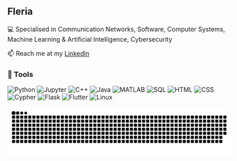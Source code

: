 ## Fleria


💻 Specialised in Communication Networks, Software, Computer Systems, Machine Learning & Artificial Intelligence, Cybersecurity

📫 Reach me at my [LinkedIn](https://linkedin.com/in/eleftheria-arkadopoulou/)

### 🔧 Tools  
![Python](https://img.shields.io/badge/-Python-3776AB?style=flat-square&logo=python&logoColor=white)    ![Jupyter](https://img.shields.io/badge/-Jupyter-F37626?style=flat-square&logo=jupyter&logoColor=white)  ![C++](https://img.shields.io/badge/-C++-00599C?style=flat-square&logo=c%2B%2B&logoColor=white)       ![Java](https://img.shields.io/badge/-Java-007396?style=flat-square&logo=java&logoColor=white)     ![MATLAB](https://img.shields.io/badge/-MATLAB-0076A8?style=flat-square&logo=mathworks&logoColor=white)      ![SQL](https://img.shields.io/badge/-SQL-4479A1?style=flat-square&logo=mysql&logoColor=white)       ![HTML](https://img.shields.io/badge/-HTML5-E34F26?style=flat-square&logo=html5&logoColor=white)       ![CSS](https://img.shields.io/badge/-CSS3-1572B6?style=flat-square&logo=css3&logoColor=white)   ![Cypher](https://img.shields.io/badge/-Cypher-008CC1?style=flat-square&logo=neo4j&logoColor=white)
     ![Flask](https://img.shields.io/badge/-Flask-000000?style=flat-square&logo=flask&logoColor=white)       ![Flutter](https://img.shields.io/badge/-Flutter-02569B?style=flat-square&logo=flutter&logoColor=white)     ![Linux](https://img.shields.io/badge/-Linux-FCC624?style=flat-square&logo=linux)


![snake gif](https://github.com/Fleria/Fleria/blob/output/github-snake-dark.svg)
<!--
**Fleria/fleria** is a ✨ _special_ ✨ repository because its `README.md` (this file) appears on your GitHub profile.

Here are some ideas to get you started:

- 🔭 I’m currently working on ...
- 🌱 I’m currently learning ...
- 👯 I’m looking to collaborate on ...
- 🤔 I’m looking for help with ...
- 💬 Ask me about ...
- 📫 How to reach me: ...
- 😄 Pronouns: ...
- ⚡ Fun fact: ...
-->
